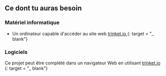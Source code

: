 ## Ce dont tu auras besoin

### Matériel informatique

+ Un ordinateur capable d'accéder au site web [ trinket.io ](https://trinket.io) {: target = "_ blank"}

### Logiciels

Ce projet peut être complété dans un navigateur Web en utilisant [ trinket.io ](https://trinket.io) {: target = "_ blank"}